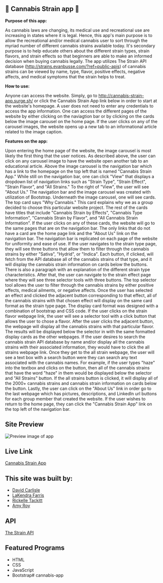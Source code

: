 ## :herb: Cannabis Strain app :herb:

**Purpose of this app:**

As cannabis laws are changing, its medical use and recreational use are increasing in states where it is legal. Hence, this app's main purpose is to allow the recreational and/or medical cannabis user to sort through the myriad number of different cannabis strains available today. It's secondary purpose is to help educate others about the different strain types, strain flavors, and strain effects so that beginners are able to make an informed decision when buying cannabis legally. The app utilizes The Strain API database (http://strains.evanbusse.com/?ref=public-apis) of cannabis strains can be viewed by name, type, flavor, positive effects, negative affects, and medical symptoms that the strain helps to treat.

**How to use:**

Anyone can access the website. Simply, go to http://cannabis-strain-app.surge.sh/ or click the Cannabis Strain App link below in order to start at the website's homepage. A user does not need to enter any credentials to access the app information. One can access the different pages of the website by either clicking on the naviagtion bar or by clicking on the cards below the image carousel on the home page. If the user clicks on any of the carousel images, the website opens up a new tab to an informational article related to the image caption.

**Features on the app:**

Upon entering the home page of the website, the image carousel is most likely the first thing that the user notices. As described above, the user can click on any carousel image to have the website open another tab to an educational article. Above the image carousel is the navigation bar which has a link to the homepage on the top left that is named "Cannabis Strain App." While still on the navigation bar, one can click "View" that displays a dropdown list of navigation links such as "Strain Type", "Strain Effect", "Strain Flavor", and "All Strains." To the right of "View", the user will see "About Us." The navigation bar and the image carousel was created with utilization of Bootstrap. Underneath the image carousel, one will see cards. The top card says "Why Cannabis." This card explains why we as a group decided to choose this particular website project. The rest of the cards have titles that include "Cannabis Strain by Effects", "Cannabis Type Information", "Cannabis Strain by Flavor", and "All Cannabis Strain Information". If the user clicks on any of these cards, the website will go to the same pages that are on the navigation bar. The only links that do not have a card are the home page link and the "About Us" link on the navigation bar. The navigation bar is replicated on each page of the website for uniformity and ease of use. If the user navigates to the strain type page, they will see three buttons that allow them to filter through the cannabis strains by either "Sativa", "Hydrid", or "Indica". Each button, if clicked, will fetch from the API database all of the cannabis strains of that type, and it will display the cannabis strain information on cards below the buttons. There is also a paragraph with an explanation of the different strain type characteristics. After that, the user can navigate to the strain effect page where they will see three selector tools with three buttons. The top selector tool allows the user to filter through the cannabis strains by either positive effects, medical ailments, or negative affects. Once the user has selected an effect and clicked the adjacent button corresponding to that effect, all of the cannabis strains with that chosen effect will display on the same card format as the strain type page. The display card format was designed with a combination of bootstrap and CSS code. If the user clicks on the strain flavor webpage link, the user will see a selector tool with a click button that allows the user to chose a flavor. After the user clicks the adjacent button, the webpage will display all the cannabis strains with that particular flavor. The results will be displayed below the selector in with the same formatted display cards as the other webpages. If the user desires to search the cannabis strain API database by name and/or display all the cannabis strains with their associated information, they would have to click the all strains webpage link. Once they get to the all strain webpage, the user will see a text box with a search button were they can search any text associated with the cannabis names. For example, if the user types "haze" into the textbox and clicks on the button, then all of the cannabis strains that have the word "haze" in them would be displayed below the selector and "All Strains" button. If the all strains button is clicked, it will display all of the 2000+ cannabis strains and cannabis strain information on cards below the button. Lastly, the user can click on the "About Us" link in order go to the last webpage which has pictures, descriptions, and LinkedIn url buttons for each group member that created the website. If the user wishes to return to the home page, they can click the "Cannabis Strain App" link on the top left of the navigation bar.

## Site Preview

![Preview image of app](https://user-images.githubusercontent.com/62611599/91241378-5467cf00-e70a-11ea-9429-858900eb39d6.png)

## Live Link

[Cannabis Strain App](http://cannabis-strain-app.surge.sh/)

## This site was built by:

- [David Carlisle](https://github.com/dbc257)
- [LaKendra Farris](https://github.com/Lakendrafarris)
- [Rickelle Tackitt](https://github.com/RickelleDawn)
- [Amy Roy](https://github.com/MeerKatnip)

## API

[The Strain API](https://strains.evanbusse.com/)

## Featured Programs

- HTML
- CSS
- JavaScript
- Bootstrap# cannabis-app

